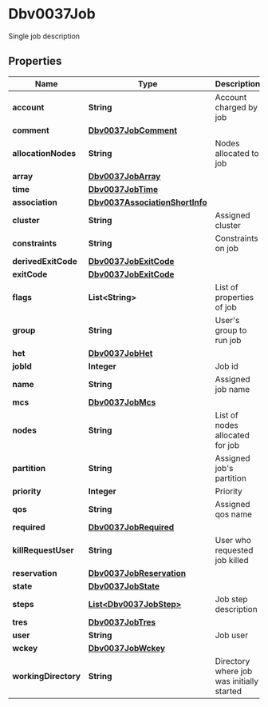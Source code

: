 

# Dbv0037Job

Single job description

## Properties

| Name | Type | Description | Notes |
|------------ | ------------- | ------------- | -------------|
|**account** | **String** | Account charged by job |  [optional] |
|**comment** | [**Dbv0037JobComment**](Dbv0037JobComment.md) |  |  [optional] |
|**allocationNodes** | **String** | Nodes allocated to job |  [optional] |
|**array** | [**Dbv0037JobArray**](Dbv0037JobArray.md) |  |  [optional] |
|**time** | [**Dbv0037JobTime**](Dbv0037JobTime.md) |  |  [optional] |
|**association** | [**Dbv0037AssociationShortInfo**](Dbv0037AssociationShortInfo.md) |  |  [optional] |
|**cluster** | **String** | Assigned cluster |  [optional] |
|**constraints** | **String** | Constraints on job |  [optional] |
|**derivedExitCode** | [**Dbv0037JobExitCode**](Dbv0037JobExitCode.md) |  |  [optional] |
|**exitCode** | [**Dbv0037JobExitCode**](Dbv0037JobExitCode.md) |  |  [optional] |
|**flags** | **List&lt;String&gt;** | List of properties of job |  [optional] |
|**group** | **String** | User&#39;s group to run job |  [optional] |
|**het** | [**Dbv0037JobHet**](Dbv0037JobHet.md) |  |  [optional] |
|**jobId** | **Integer** | Job id |  [optional] |
|**name** | **String** | Assigned job name |  [optional] |
|**mcs** | [**Dbv0037JobMcs**](Dbv0037JobMcs.md) |  |  [optional] |
|**nodes** | **String** | List of nodes allocated for job |  [optional] |
|**partition** | **String** | Assigned job&#39;s partition |  [optional] |
|**priority** | **Integer** | Priority |  [optional] |
|**qos** | **String** | Assigned qos name |  [optional] |
|**required** | [**Dbv0037JobRequired**](Dbv0037JobRequired.md) |  |  [optional] |
|**killRequestUser** | **String** | User who requested job killed |  [optional] |
|**reservation** | [**Dbv0037JobReservation**](Dbv0037JobReservation.md) |  |  [optional] |
|**state** | [**Dbv0037JobState**](Dbv0037JobState.md) |  |  [optional] |
|**steps** | [**List&lt;Dbv0037JobStep&gt;**](Dbv0037JobStep.md) | Job step description |  [optional] |
|**tres** | [**Dbv0037JobTres**](Dbv0037JobTres.md) |  |  [optional] |
|**user** | **String** | Job user |  [optional] |
|**wckey** | [**Dbv0037JobWckey**](Dbv0037JobWckey.md) |  |  [optional] |
|**workingDirectory** | **String** | Directory where job was initially started |  [optional] |



